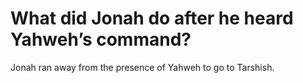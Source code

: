 # What did Jonah do after he heard Yahweh’s command?

Jonah ran away from the presence of Yahweh to go to Tarshish.
